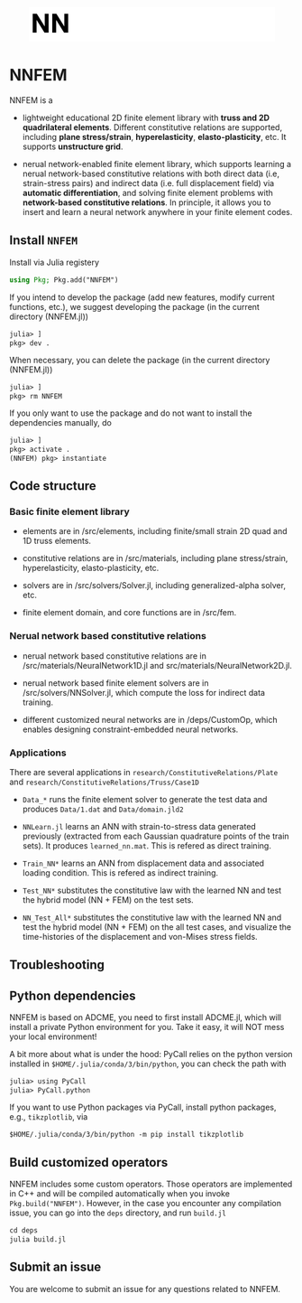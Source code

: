 <p align="center">
  <img src="docs/src/assets/logo.gif" alt="NNFEM"/>
</p>

# NNFEM

NNFEM is a
* lightweight educational 2D finite element library with **truss and 2D quadrilateral elements**. Different constitutive relations are supported, including **plane stress/strain**, **hyperelasticity**, **elasto-plasticity**, etc. It supports **unstructure grid**. 

* nerual network-enabled finite element library, which supports learning a nerual network-based constitutive relations with both direct data (i.e, strain-stress pairs) and indirect data (i.e. full displacement field) via **automatic differentiation**, and solving finite element problems with **network-based constitutive relations**. In principle, it allows you to insert and learn a neural network anywhere in your finite element codes. 


## Install `NNFEM`

Install via Julia registery
```julia
using Pkg; Pkg.add("NNFEM")
```

If you intend to develop the package (add new features, modify current functions, etc.), we suggest developing the package (in the current directory (NNFEM.jl))
```
julia> ]
pkg> dev .
```

When necessary, you can delete the package (in the current directory (NNFEM.jl))
```
julia> ]
pkg> rm NNFEM
```

If you only want to use the package and do not want to install the dependencies manually, do
```
julia> ]
pkg> activate .
(NNFEM) pkg> instantiate
```



## Code structure

### Basic finite element library

* elements are in /src/elements, including finite/small strain 2D quad and 1D truss elements.

* constitutive relations are in /src/materials, including plane stress/strain, hyperelasticity, elasto-plasticity, etc.

* solvers are in /src/solvers/Solver.jl, including generalized-alpha solver, etc.

* finite element domain, and core functions are in /src/fem.

### Nerual network based constitutive relations 

* nerual network based constitutive relations are in /src/materials/NeuralNetwork1D.jl and src/materials/NeuralNetwork2D.jl.

* nerual network based finite element solvers are in /src/solvers/NNSolver.jl, which compute the loss for indirect data training.

* different customized neural networks are in /deps/CustomOp, which enables designing constraint-embedded neural networks.


### Applications


There are several applications in `research/ConstitutiveRelations/Plate` and `research/ConstitutiveRelations/Truss/Case1D`

* `Data_*` runs the finite element solver to generate the test data and produces `Data/1.dat` and `Data/domain.jld2` 

* `NNLearn.jl` learns an ANN with strain-to-stress data generated previously (extracted from each Gaussian quadrature points of the train sets). It produces `learned_nn.mat`. This is refered as direct training.

* `Train_NN*` learns an ANN from displacement data and associated loading condition. This is refered as indirect training.

* `Test_NN*` substitutes the constitutive law with the learned NN and test the hybrid model (NN + FEM) on the test sets.

* `NN_Test_All*` substitutes the constitutive law with the learned NN and test the hybrid model (NN + FEM) on the all test cases, and visualize the time-histories of the displacement and von-Mises stress fields.





## Troubleshooting 

## Python dependencies 
NNFEM is based on ADCME, you need to first install ADCME.jl, which will install a private Python environment for you. Take it easy, it will NOT mess your local environment!

A bit more about what is under the hood: PyCall relies on the python version installed in `$HOME/.julia/conda/3/bin/python`, you can check the path with

```
julia> using PyCall
julia> PyCall.python
```

If you want to use Python packages via PyCall, install python packages, e.g., `tikzplotlib`, via
```
$HOME/.julia/conda/3/bin/python -m pip install tikzplotlib
```

## Build customized operators

NNFEM includes some custom operators. Those operators are implemented in C++ and will be compiled automatically when you invoke `Pkg.build("NNFEM")`. However, in the case you encounter any compilation issue, you can go into the `deps` directory, and run `build.jl`
```
cd deps
julia build.jl
```

## Submit an issue
You are welcome to submit an issue for any questions related to NNFEM. 